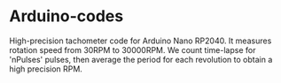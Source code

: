 # Arduino-codes

High-precision tachometer code for Arduino Nano RP2040. 
It measures rotation speed from 30RPM to 30000RPM. 
We count time-lapse for 'nPulses' pulses, then average the 
period for each revolution to obtain a high precision RPM. 
